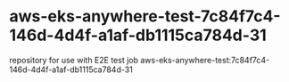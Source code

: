 # aws-eks-anywhere-test-7c84f7c4-146d-4d4f-a1af-db1115ca784d-31
repository for use with E2E test job aws-eks-anywhere-test:7c84f7c4-146d-4d4f-a1af-db1115ca784d-31
